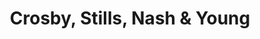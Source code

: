 ---
title: "Crosby, Stills, Nash & Young"
summary: "Crosby, Stills, Nash & Young was the name given to vocal folk rock supergroup **** when joined by Canadian singer-songwriter , who was an occasional fourth member."
image: "crosby-stills-nash-young.jpg"
apple_music_artist_url: "https://music.apple.com/gb/artist/crosby-stills-nash-young/175818"
wikipedia_url: "none"
---